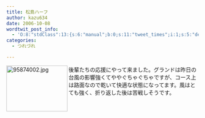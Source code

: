 ```yaml
---
title: 松島ハーフ
author: kazu634
date: 2006-10-08
wordtwit_post_info:
  - 'O:8:"stdClass":13:{s:6:"manual";b:0;s:11:"tweet_times";i:1;s:5:"delay";i:0;s:7:"enabled";i:1;s:10:"separation";s:2:"60";s:7:"version";s:3:"3.7";s:14:"tweet_template";b:0;s:6:"status";i:2;s:6:"result";a:0:{}s:13:"tweet_counter";i:2;s:13:"tweet_log_ids";a:1:{i:0;i:2591;}s:9:"hash_tags";a:0:{}s:8:"accounts";a:1:{i:0;s:7:"kazu634";}}'
categories:
  - つれづれ

---
```

<div class="section">
<p>
<a href="http://image.blog.livedoor.jp/simoom634/imgs/9/5/95874002.jpg" onclick="__gaTracker('send', 'event', 'outbound-article', 'http://image.blog.livedoor.jp/simoom634/imgs/9/5/95874002.jpg', '');" target="_blank"><img width="160" align="left" alt="95874002.jpg" src="http://image.blog.livedoor.jp/simoom634/imgs/9/5/95874002-s.jpg" height="120" border="0" class="pict" /></a>後輩たちの応援にやって来ました。グランドは昨日の台風の影響強くてややぐちゃぐちゃですが、コース上は路面なので乾いて快適な状態になってます。風はとても強く、折り返した後は苦戦しそうです。
</p>
</div>
